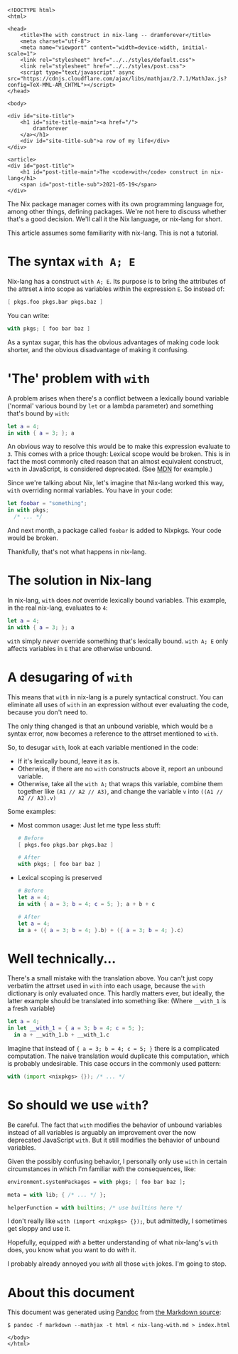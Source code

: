 ```{=html}
<!DOCTYPE html>
<html>

<head>
    <title>The with construct in nix-lang -- dramforever</title>
    <meta charset="utf-8">
    <meta name="viewport" content="width=device-width, initial-scale=1">
    <link rel="stylesheet" href="../../styles/default.css">
    <link rel="stylesheet" href="../../styles/post.css">
    <script type="text/javascript" async src="https://cdnjs.cloudflare.com/ajax/libs/mathjax/2.7.1/MathJax.js?config=TeX-MML-AM_CHTML"></script>
</head>

<body>

<div id="site-title">
    <h1 id="site-title-main"><a href="/">
        dramforever
    </a></h1>
    <div id="site-title-sub">a row of my life</div>
</div>

<article>
<div id="post-title">
    <h1 id="post-title-main">The <code>with</code> construct in nix-lang</h1>
    <span id="post-title-sub">2021-05-19</span>
</div>
```

The Nix package manager comes with its own programming language for, among other
things, defining packages. We're not here to discuss whether that's a good
decision. We'll call it the Nix language, or nix-lang for short.

This article assumes some familiarity with nix-lang. This is not a tutorial.

# The syntax `with A; E`

Nix-lang has a construct `with A; E`. Its purpose is to bring the attributes of
the attrset `A` into scope as variables within the expression `E`. So instead
of:

```nix
[ pkgs.foo pkgs.bar pkgs.baz ]
```

You can write:

```nix
with pkgs; [ foo bar baz ]
```

As a syntax sugar, this has the obvious advantages of making code look shorter,
and the obvious disadvantage of making it confusing.

# 'The' problem with `with`

A problem arises when there's a conflict between a lexically bound variable
('normal' various bound by `let` or a lambda parameter) and something that's
bound by `with`:

```nix
let a = 4;
in with { a = 3; }; a
```

An obvious way to resolve this would be to make this expression evaluate to `3`.
This comes with a price though: Lexical scope would be broken. This is in fact
the most commonly cited reason that an almost equivalent construct, `with` in
JavaScript, is considered deprecated. (See [MDN][mdn-with] for example.)

[mdn-with]: https://developer.mozilla.org/en-US/docs/Web/JavaScript/Reference/Statements/with#ambiguity_contra

Since we're talking about Nix, let's imagine that Nix-lang worked this way,
`with` overriding normal variables. You have in your code:

```nix
let foobar = "something";
in with pkgs;
  /* ... */
```

And next month, a package called `foobar` is added to Nixpkgs. Your code would
be broken.

Thankfully, that's not what happens in nix-lang.

# The solution in Nix-lang

In nix-lang, `with` does *not* override lexically bound variables. This example,
in the real nix-lang, evaluates to `4`:

```nix
let a = 4;
in with { a = 3; }; a
```

`with` simply *never* override something that's lexically bound. `with A; E`
only affects variables in `E` that are otherwise unbound.

# A desugaring of `with`

This means that `with` in nix-lang is a purely syntactical construct. You can
eliminate all uses of `with` in an expression without ever evaluating the code,
because you don't need to.

The only thing changed is that an unbound variable, which would be a syntax
error, now becomes a reference to the attrset mentioned to `with`.

So, to desugar `with`, look at each variable mentioned in the code:

- If it's lexically bound, leave it as is.
- Otherwise, if there are no `with` constructs above it, report an unbound variable.
- Otherwise, take all the `with A;` that wraps this variable, combine them
  together like `(A1 // A2 // A3)`, and change the variable `v` into `((A1 // A2
  // A3).v)`

Some examples:

- Most common usage: Just let me type less stuff:

    ```nix
    # Before
    [ pkgs.foo pkgs.bar pkgs.baz ]

    # After
    with pkgs; [ foo bar baz ]
    ```
- Lexical scoping is preserved

    ```nix
    # Before
    let a = 4;
    in with { a = 3; b = 4; c = 5; }; a + b + c

    # After
    let a = 4;
    in a + ({ a = 3; b = 4; }.b) + ({ a = 3; b = 4; }.c)
    ```

# Well technically...

There's a small mistake with the translation above. You can't just copy verbatim
the attrset used in `with` into each usage, because the `with` dictionary is
only evaluated once. This hardly matters ever, but ideally, the latter example
should be translated into something like: (Where `__with_1` is a fresh variable)

```nix
let a = 4;
in let __with_1 = { a = 3; b = 4; c = 5; };
  in a + __with_1.b + __with_1.c
```

Imagine that instead of `{ a = 3; b = 4; c = 5; }` there is a complicated
computation. The naive translation would duplicate this computation, which is
probably undesirable. This case occurs in the commonly used pattern:

```nix
with (import <nixpkgs> {}); /* ... */
```

# So should we use `with`?

Be careful. The fact that `with` modifies the behavior of unbound variables
instead of all variables is arguably an improvement over the now deprecated
JavaScript `with`. But it still modifies the behavior of unbound variables.

Given the possibly confusing behavior, I personally only use `with` in certain
circumstances in which I'm familiar *with* the consequences, like:

```nix
environment.systemPackages = with pkgs; [ foo bar baz ];

meta = with lib; { /* ... */ };

helperFunction = with builtins; /* use builtins here */
```

I don't really like `with (import <nixpkgs> {});`, but admittedly, I sometimes
get sloppy and use it.

Hopefully, equipped *with* a better understanding of what nix-lang's `with`
does, you know what you want to do *with* it.

I probably already annoyed you *with* all those `with` jokes. I'm going to stop.

# About this document

This document was generated using [Pandoc][pandoc] from [the Markdown source](nix-lang-with.md):

[pandoc]: https://pandoc.org/

```console
$ pandoc -f markdown --mathjax -t html < nix-lang-with.md > index.html
```

```{=html}
</body>
</html>
```
